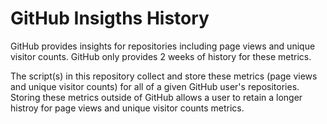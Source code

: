 # GitHub Insigths History
 
GitHub provides insights for repositories including page views and unique visitor counts. GitHub only provides 2 weeks of history for these metrics. 

The script(s) in this repository collect and store these metrics (page views and unique visitor counts) for all of a given GitHub user's repositories. Storing these metrics outside of GitHub allows a user to retain a longer histroy for page views and unique visitor counts metrics.
